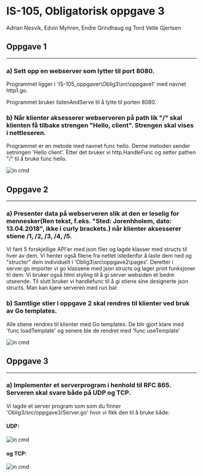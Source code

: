 # IS-105, Obligatorisk oppgave 3

Adrian Nesvik, Edvin Myhren, Endre Grindhaug og Tord Vetle Gjertsen


## Oppgave 1

----------------------------------------------------------------------------------------------------------

### a) Sett opp en webserver som lytter til port 8080.
Programmet ligger i 'IS-105_oppgaver\Oblig3\src\oppgave1' med navnet http1.go.

Programmet bruker listenAndServe til å lytte til porten 8080.

### b) Når klienter aksesserer webserveren på path lik "/" skal klienten få tilbake strengen "Hello, client". Strengen skal vises i nettleseren.
Programmet er en metode med navnet func hello. Denne metoden sender setningen 'Hello client'.
Etter det bruker vi http.HandleFunc og setter pathen "/" til å bruke func hello.


![in cmd](https://github.com/StavenX/IS-105_oppgaver/blob/master/Oblig3/images/http1.png)




## Oppgave 2

----------------------------------------------------------------------------------------------------------


### a) Presenter data på webserveren slik at den er leselig for mennesker(Ren tekst, f.eks. "Sted: Jorenhholem, dato: 13.04.2018", ikke i curly brackets.) når klienter aksesserer stiene /1, /2, /3, /4, /5.
Vi fant 5 forskjellige API'er med json filer og lagde klasser med structs til hver av dem.
Vi henter også filene fra nettet istedenfor å laste dem ned og "structer" dem individuelt i 'Oblig3\src\oppgave2\pages'. Deretter i server.go importer vi go klassene med json structs og lager print funksjoner til dem. Vi bruker også html styling til å gi server websiden et bedre utseende. Til slutt bruker vi handlefunc til å gi stiene sine designerte json structs. Man kan kjøre serveren med run.bat


### b) Samtlige stier i oppgave 2 skal rendres til klienter ved bruk av Go templates.
Alle stiene rendres til klienter med Go templates. De blir gjort klare med 'func loadTemplate' og senere ble de rendret med
'func useTemplate'

![in cmd](https://github.com/StavenX/IS-105_oppgaver/tree/master/Oblig3/images/data1.png)




## Oppgave 3

----------------------------------------------------------------------------------------------------------

### a) Implementer et serverprogram i henhold til RFC 865. Serveren skal svare både på UDP og TCP.
Vi lagde et server program som som du finner 'Oblig3/src/oppgave3/Server.go' hvor vi fikk den til å bruke både:

#### UDP:

![in cmd](https://github.com/StavenX/IS-105_oppgaver/blob/master/Oblig3/images/udp.png)

#### og TCP:

![in cmd](https://github.com/StavenX/IS-105_oppgaver/blob/master/Oblig3/images/tcp.png)
